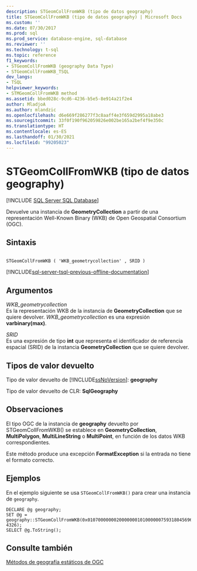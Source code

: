 ```yaml
---
description: STGeomCollFromWKB (tipo de datos geography)
title: STGeomCollFromWKB (tipo de datos geography) | Microsoft Docs
ms.custom: ''
ms.date: 07/30/2017
ms.prod: sql
ms.prod_service: database-engine, sql-database
ms.reviewer: ''
ms.technology: t-sql
ms.topic: reference
f1_keywords:
- STGeomCollFromWKB (geography Data Type)
- STGeomCollFromWKB_TSQL
dev_langs:
- TSQL
helpviewer_keywords:
- STMGeomCollFromWKB method
ms.assetid: bbed028c-9cd6-4236-b5e5-8e914a21f2e4
author: MladjoA
ms.author: mlandzic
ms.openlocfilehash: d6e669f286277f3c8aaff4e3f659d2995a18abe3
ms.sourcegitcommit: 33f0f190f962059826e002be165a2bef4f9e350c
ms.translationtype: HT
ms.contentlocale: es-ES
ms.lasthandoff: 01/30/2021
ms.locfileid: "99205023"
---
```

# <a name="stgeomcollfromwkb-geography-data-type"></a>STGeomCollFromWKB (tipo de datos geography)
[!INCLUDE [SQL Server SQL Database](../../includes/applies-to-version/sql-asdb.md)]

Devuelve una instancia de **GeometryCollection** a partir de una representación Well-Known Binary (WKB) de Open Geospatial Consortium (OGC).
  
## <a name="syntax"></a>Sintaxis  
  
```  
  
STGeomCollFromWKB ( 'WKB_geometrycollection' , SRID )  
```  
  
[!INCLUDE[sql-server-tsql-previous-offline-documentation](../../includes/sql-server-tsql-previous-offline-documentation.md)]

## <a name="arguments"></a>Argumentos
 *WKB_geometrycollection*  
 Es la representación WKB de la instancia de **GeometryCollection** que se quiere devolver. *WKB_geometrycollection* es una expresión **varbinary(max)**.  
  
 *SRID*  
 Es una expresión de tipo **int** que representa el identificador de referencia espacial (SRID) de la instancia **GeometryCollection** que se quiere devolver.  
  
## <a name="return-types"></a>Tipos de valor devuelto  
 Tipo de valor devuelto de [!INCLUDE[ssNoVersion](../../includes/ssnoversion-md.md)]: **geography**  
  
 Tipo de valor devuelto de CLR: **SqlGeography**  
  
## <a name="remarks"></a>Observaciones  
 El tipo OGC de la instancia de **geography** devuelto por STGeomCollFromWKB() se establece en **GeometryCollection**, **MultiPolygon**, **MultiLineString** o **MultiPoint**, en función de los datos WKB correspondientes.  
  
 Este método produce una excepción **FormatException** si la entrada no tiene el formato correcto.  
  
## <a name="examples"></a>Ejemplos  
 En el ejemplo siguiente se usa `STGeomCollFromWKB()` para crear una instancia de `geography`.  
  
```  
DECLARE @g geography;  
SET @g = geography::STGeomCollFromWKB(0x01070000000200000001010000007593180456965EC017D9CEF753D34740010200000002000000D7A3703D0A975EC08716D9CEF7D34740CBA145B6F3955EC08716D9CEF7D34740, 4326);  
SELECT @g.ToString();  
```  
  
## <a name="see-also"></a>Consulte también  
 [Métodos de geografía estáticos de OGC](../../t-sql/spatial-geography/ogc-static-geography-methods.md)  
  
  
